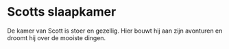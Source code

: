 # Scotts slaapkamer

De kamer van Scott is stoer en gezellig. Hier bouwt hij aan zijn avonturen en droomt hij over de mooiste dingen.
